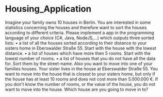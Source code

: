 # Housing_Application
Imagine your family owns 10 houses in Berlin. You are interested in some statistics concerning the houses and therefore want to sort the houses according to different criteria.
Please implement a app in the programming language of your choice (C#, Java, NodeJS,...) which outputs three sorted lists:
  •	a list of all the houses sorted according to their distance to your sisters home in Eberswalder Straße 55. Start with the house      with the lowest distance. 
  •	a list of houses which have more then 5 rooms. Start with the lowest number of rooms. 
  •	a list of houses that you do not have all the data for. Sort them by the street-name.
Also you want to move into one of your families houses. Your sister lives in the house at Eberswalder Straße 55. You want to move into the house that is closest to your sisters home, but only if the house has at least 10 rooms and does not cost more than 5.000.000 €. If you don't know the number of rooms, or the value of the house, you do not want to move into the house. Which house are you going to move in to?


